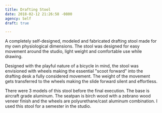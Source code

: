```yaml
---
title: Drafting Stool
date: 2018-02-12 21:26:58 -0800
agency: Self
draft: true

---
```

A completely self-designed, modeled and fabricated drafting stool made for my own physiological dimensions.  The stool was designed for easy movement around the studio, light weight and comfortable use while drawing.

Designed with the playful nature of a bicycle in mind, the stool was envisioned with wheels making the essential "scoot forward" into the drafting desk a fully considered movement.  The weight of the movement gets transferred to the wheels making the slide forward silent and effortless.

There were 3 models of this stool before the final execution.  The base is aircraft grade aluminum.  The seatpan is birch wood with a zebrano wood veneer finish and the wheels are polyurethane/cast aluminum combination. I used this stool for a semester in the studio.
